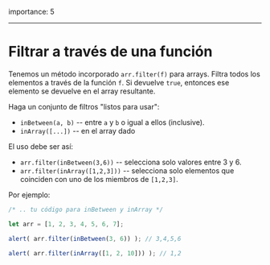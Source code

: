 importance: 5

---

# Filtrar a través de una función

Tenemos un método incorporado `arr.filter(f)` para arrays. Filtra todos los elementos a través de la función `f`. Si devuelve `true`, entonces ese elemento se devuelve en el array resultante.

Haga un conjunto de filtros "listos para usar":

- `inBetween(a, b)` -- entre `a` y `b` o igual a ellos (inclusive).
- `inArray([...])` -- en el array dado

El uso debe ser así:

- `arr.filter(inBetween(3,6))` -- selecciona solo valores entre 3 y 6.
- `arr.filter(inArray([1,2,3]))` -- selecciona solo elementos que coinciden con uno de los miembros de `[1,2,3]`.

Por ejemplo:

```js
/* .. tu código para inBetween y inArray */

let arr = [1, 2, 3, 4, 5, 6, 7];

alert( arr.filter(inBetween(3, 6)) ); // 3,4,5,6

alert( arr.filter(inArray([1, 2, 10])) ); // 1,2
```
